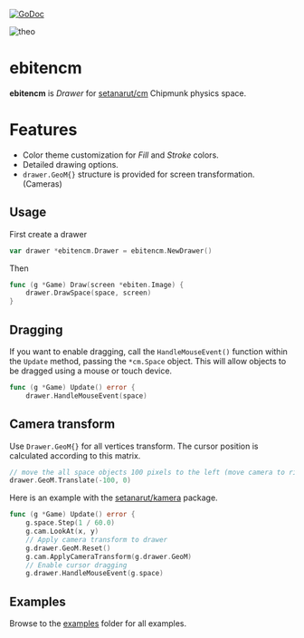 [![GoDoc](https://godoc.org/github.com/setanarut/ebitencm?status.svg)](https://pkg.go.dev/github.com/setanarut/ebitencm)

![theo](https://github.com/user-attachments/assets/b7228738-33a1-4d87-9926-d373a66da6eb)

# ebitencm

**ebitencm** is *Drawer* for [setanarut/cm](https://github.com/setanarut/cm) Chipmunk physics space.

# Features

- Color theme customization for *Fill* and *Stroke* colors.
- Detailed drawing options.
- `drawer.GeoM{}` structure is provided for screen transformation. (Cameras)

## Usage

First create a drawer

```Go
var drawer *ebitencm.Drawer = ebitencm.NewDrawer()
```

Then

```go
func (g *Game) Draw(screen *ebiten.Image) {
	drawer.DrawSpace(space, screen)
}
```

## Dragging

If you want to enable dragging, call the `HandleMouseEvent()` function within the `Update` method, passing the `*cm.Space` object. This will allow objects to be dragged using a mouse or touch device.

```go
func (g *Game) Update() error {
	drawer.HandleMouseEvent(space)
```

## Camera transform

Use `Drawer.GeoM{}` for all vertices transform. The cursor position is calculated according to this matrix.

```Go
// move the all space objects 100 pixels to the left (move camera to right)
drawer.GeoM.Translate(-100, 0)
```

Here is an example with the [setanarut/kamera](https://github.com/setanarut/kamera) package.

```Go
func (g *Game) Update() error {
	g.space.Step(1 / 60.0)
	g.cam.LookAt(x, y)
	// Apply camera transform to drawer
	g.drawer.GeoM.Reset()
	g.cam.ApplyCameraTransform(g.drawer.GeoM)
	// Enable cursor dragging
	g.drawer.HandleMouseEvent(g.space)
```

## Examples

Browse to the [examples](./examples/) folder for all examples.
